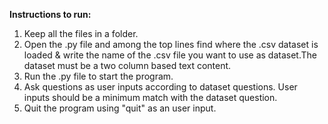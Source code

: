 
**Instructions to run:**
1. Keep all the files in a folder.
2. Open the .py file and among the top lines find where the .csv dataset is loaded & write the name of the .csv file you want to use as dataset.The dataset must be a two column based text content.
3. Run the .py file to start the program.
4. Ask questions as user inputs according to dataset questions. User inputs should be a minimum match with the dataset question.  
5. Quit the program using "quit" as an user input.
